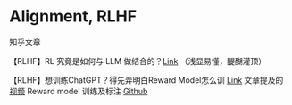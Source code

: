 # Alignment, RLHF



知乎文章

【RLHF】RL 究竟是如何与 LLM 做结合的？[Link](https://zhuanlan.zhihu.com/p/675329917) （浅显易懂，醍醐灌顶）

【RLHF】想训练ChatGPT？得先弄明白Reward Model怎么训 [Link](https://zhuanlan.zhihu.com/p/595579042) 文章提及的[视频](https://www.zhihu.com/zvideo/1594767285528518656)  Reward model 训练及标注 [Github](https://github.com/HarderThenHarder/transformers_tasks/tree/main/RLHF)



